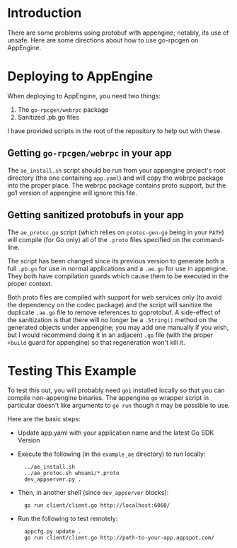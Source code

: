 Introduction
============

There are some problems using protobuf with appengine; notably, its use of unsafe.
Here are some directions about how to use go-rpcgen on AppEngine.

Deploying to AppEngine
======================

When deploying to AppEngine, you need two things:

1. The `go-rpcgen/webrpc` package
1. Sanitized .pb.go files

I have provided scripts in the root of the repository to help out with these.

Getting `go-rpcgen/webrpc` in your app
--------------------------------------

The `ae_install.sh` script should be run from your appengine project's root
directory (the one containing `app.yaml`) and will copy the webrpc package into
the proper place.  The webrpc package contains proto support, but the go1
version of appengine will ignore this file.

Getting sanitized protobufs in your app
---------------------------------------

The `ae_protoc.go` script (which relies on `protoc-gen-go` being in your
`PATH`) will compile (for Go only) all of the `.proto` files specified on the
command-line.

The script has been changed since its previous version to generate both a full
`.pb.go` for use in normal applications and a `.ae.go` for use in appengine.
They both have compilation guards which cause them to be executed in the proper
context.

Both proto files are compiled with support for web services only (to avoid the
dependency on the codec package) and the script will sanitize the duplicate
`.ae.go` file to remove references to goprotobuf.  A side-effect of the
sanitization is that there will no longer be a `.String()` method on the
generated objects under appengine; you may add one manually if you wish, but I
would recommend doing it in an adjacent `.go` file (with the proper `+build`
guard for appengine) so that regeneration won't kill it.

Testing This Example
====================

To test this out, you will probably need `go1` installed locally so that you
can compile non-appengine binaries.  The appengine `go` wrapper script in
particular doesn't like arguments to `go run` though it may be possible to use.

Here are the basic steps:

- Update app.yaml with your application name and the latest Go SDK Version
- Execute the following (in the `example_ae` directory) to run locally:

        ../ae_install.sh
        ../ae_protoc.sh whoami/*.proto
        dev_appserver.py .

- Then, in another shell (since `dev_appserver` blocks):

        go run client/client.go http://localhost:6060/

- Run the following to test remotely:

        appcfg.py update .
        go run client/client.go http://path-to-your-app.appspot.com/
